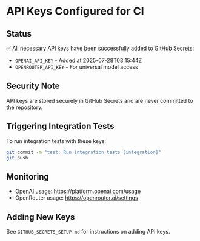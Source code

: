 # API Keys Configured for CI

## Status
✅ All necessary API keys have been successfully added to GitHub Secrets:
- `OPENAI_API_KEY` - Added at 2025-07-28T03:15:44Z
- `OPENROUTER_API_KEY` - For universal model access

## Security Note
API keys are stored securely in GitHub Secrets and are never committed to the repository.

## Triggering Integration Tests
To run integration tests with these keys:
```bash
git commit -m "test: Run integration tests [integration]"
git push
```

## Monitoring
- OpenAI usage: https://platform.openai.com/usage
- OpenRouter usage: https://openrouter.ai/settings

## Adding New Keys
See `GITHUB_SECRETS_SETUP.md` for instructions on adding API keys.